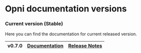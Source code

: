 # Opni documentation versions

### Current version (Stable)
Here you can find the documentation for current released version.

| v0.7.0 | [Documentation](/) | [Release Notes](https://github.com/rancher/opni/releases/tag/v0.7.0) |
| ------ | ------------------- | --------------------------------------------------------------------- |

